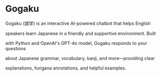 # Gogaku

Gogaku (語学) is an interactive AI-powered chatbot that helps English 

speakers learn Japanese in a friendly and supportive environment. Built

with Python and OpenAI's GPT-4o model, Gogaku responds to your questions 

about Japanese grammar, vocabulary, kanji, and more—providing clear 

explanations, furigana annotations, and helpful examples.
